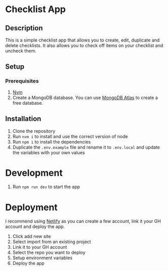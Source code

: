 # Checklist App

## Description

This is a simple checklist app that allows you to create, edit, duplicate and delete checklists. It also allows you to check off items on your checklist and uncheck them.

## Setup

### Prerequisites

1. [Nvm](https://github.com/nvm-sh/nvm)
2. Create a MongoDB database. You can use [MongoDB Atlas](https://www.mongodb.com/cloud/atlas) to create a free database.

## Installation

1. Clone the repository
2. Run `nvm i` to install and use the correct version of node
3. Run `npm i` to install the dependencies
4. Duplicate the `.env.example` file and rename it to `.env.local` and update the variables with your own values

# Development

1. Run `npm run dev` to start the app

# Deployment

I recommend using [Netlify](https://www.netlify.com/) as you can create a few account, link it your GH account and deploy the app.

1. Click add new site
2. Select import from an existing project
3. Link it to your GH account
4. Select the repo you want to deploy
5. Setup environment variables
6. Deploy the app
